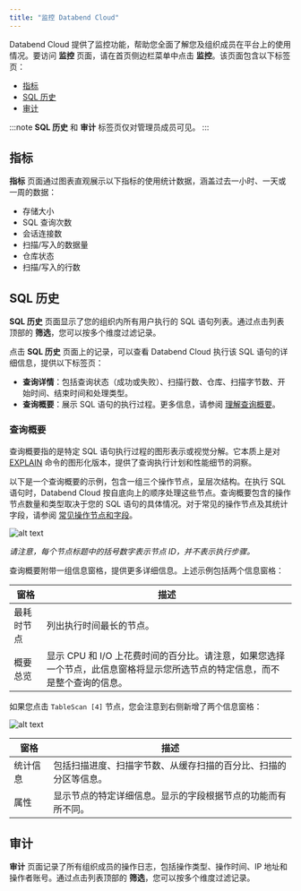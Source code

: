 ```yaml
---
title: "监控 Databend Cloud"
---
```


Databend Cloud 提供了监控功能，帮助您全面了解您及组织成员在平台上的使用情况。要访问 **监控** 页面，请在首页侧边栏菜单中点击 **监控**。该页面包含以下标签页：

- [指标](#指标)
- [SQL 历史](#sql-历史)
- [审计](#审计)

:::note
**SQL 历史** 和 **审计** 标签页仅对管理员成员可见。
:::

## 指标

**指标** 页面通过图表直观展示以下指标的使用统计数据，涵盖过去一小时、一天或一周的数据：

- 存储大小
- SQL 查询次数
- 会话连接数
- 扫描/写入的数据量
- 仓库状态
- 扫描/写入的行数

## SQL 历史

**SQL 历史** 页面显示了您的组织内所有用户执行的 SQL 语句列表。通过点击列表顶部的 **筛选**，您可以按多个维度过滤记录。

点击 **SQL 历史** 页面上的记录，可以查看 Databend Cloud 执行该 SQL 语句的详细信息，提供以下标签页：

- **查询详情**：包括查询状态（成功或失败）、扫描行数、仓库、扫描字节数、开始时间、结束时间和处理类型。
- **查询概要**：展示 SQL 语句的执行过程。更多信息，请参阅 [理解查询概要](#理解查询概要)。

### 查询概要

查询概要指的是特定 SQL 语句执行过程的图形表示或视觉分解。它本质上是对 [EXPLAIN](/sql/sql-commands/explain-cmds/explain) 命令的图形化版本，提供了查询执行计划和性能细节的洞察。

以下是一个查询概要的示例，包含一组三个操作节点，呈层次结构。在执行 SQL 语句时，Databend Cloud 按自底向上的顺序处理这些节点。查询概要包含的操作节点数量和类型取决于您的 SQL 语句的具体情况。对于常见的操作节点及其统计字段，请参阅 [常见操作节点和字段](/sql/sql-commands/explain-cmds/explain#常见操作节点和字段)。

![alt text](/img/cloud/query-profile-1.png)

*请注意，每个节点标题中的括号数字表示节点 ID，并不表示执行步骤。*

查询概要附带一组信息窗格，提供更多详细信息。上述示例包括两个信息窗格：

| 窗格                 | 描述                                                                                                                                                                                            |
| -------------------- | ------------------------------------------------------------------------------------------------------------------------------------------------------------------------------------------------------ |
| 最耗时节点           | 列出执行时间最长的节点。                                                                                                                                                                              |
| 概要总览             | 显示 CPU 和 I/O 上花费时间的百分比。请注意，如果您选择一个节点，此信息窗格将显示您所选节点的特定信息，而不是整个查询的信息。 |

如果您点击 `TableScan [4]` 节点，您会注意到右侧新增了两个信息窗格：

![alt text](/img/cloud/query-profile-2.png)

| 窗格       | 描述                                                                                                        |
| ---------- | ------------------------------------------------------------------------------------------------------------------ |
| 统计信息   | 包括扫描进度、扫描字节数、从缓存扫描的百分比、扫描的分区等信息。 |
| 属性       | 显示节点的特定详细信息。显示的字段根据节点的功能而有所不同。               |

## 审计

**审计** 页面记录了所有组织成员的操作日志，包括操作类型、操作时间、IP 地址和操作者账号。通过点击列表顶部的 **筛选**，您可以按多个维度过滤记录。